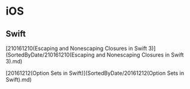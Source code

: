 # iOS

## Swift

[210161210(Escaping and Nonescaping Closures in Swift 3)](SortedByDate/210161210(Escaping and Nonescaping Closures in Swift 3).md)

[20161212(Option Sets in Swift)](SortedByDate/20161212(Option Sets in Swift).md)